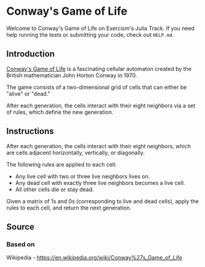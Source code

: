 # Conway's Game of Life

Welcome to Conway's Game of Life on Exercism's Julia Track.
If you need help running the tests or submitting your code, check out `HELP.md`.

## Introduction

[Conway's Game of Life][game-of-life] is a fascinating cellular automaton created by the British mathematician John Horton Conway in 1970.

The game consists of a two-dimensional grid of cells that can either be "alive" or "dead."

After each generation, the cells interact with their eight neighbors via a set of rules, which define the new generation.

[game-of-life]: https://en.wikipedia.org/wiki/Conway%27s_Game_of_Life

## Instructions

After each generation, the cells interact with their eight neighbors, which are cells adjacent horizontally, vertically, or diagonally.

The following rules are applied to each cell:

- Any live cell with two or three live neighbors lives on.
- Any dead cell with exactly three live neighbors becomes a live cell.
- All other cells die or stay dead.

Given a matrix of 1s and 0s (corresponding to live and dead cells), apply the rules to each cell, and return the next generation.

## Source

### Based on

Wikipedia - https://en.wikipedia.org/wiki/Conway%27s_Game_of_Life